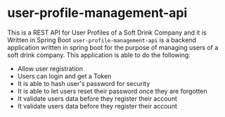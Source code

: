 # user-profile-management-api
This is a REST API for User Profiles of a Soft Drink Company and it is Written in Spring Boot
`user-profile-management-api` is a backend application written in spring boot for the purpose of managing users of a soft drink company.
This application is able to do the following: 
- Allow user registration
- Users can login and get a Token
- It is able to hash user's password for security
- It is able to let users reset their password once they are forgotten
- It validate users data before they register their account
- It validate users data before they register their account
